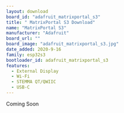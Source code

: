 ```yaml
---
layout: download
board_id: "adafruit_matrixportal_s3"
title: " MatrixPortal S3 Download"
name: "MatrixPortal S3"
manufacturer: "Adafruit"
board_url: ""
board_image: "adafruit_matrixportal_s3.jpg"
date_added: 2020-9-16
family: esp32s3
bootloader_id: adafruit_matrixportal_s3
features:
  - External Display
  - Wi-Fi
  - STEMMA QT/QWIIC
  - USB-C
---
```


Coming Soon
